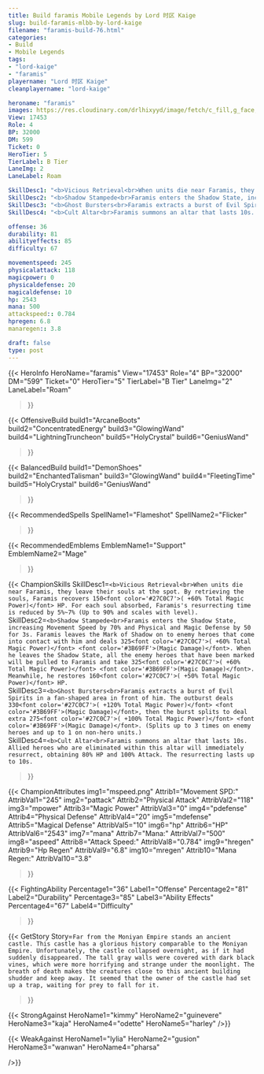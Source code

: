 ```yaml
---
title: Build faramis Mobile Legends by Lord 时区 Kaige
slug: build-faramis-mlbb-by-lord-kaige
filename: "faramis-build-76.html"
categories: 
- Build 
- Mobile Legends
tags: 
- "lord-kaige"
- "faramis"
playername: "Lord 时区 Kaige"
cleanplayername: "lord-kaige"

heroname: "faramis"
images: https://res.cloudinary.com/drlhixyyd/image/fetch/c_fill,g_face,f_auto/https://cdn2-build.mobagenie.my.id/p/images/banner/full/faramis.jpg
View: 17453 
Role: 4 
BP: 32000
DM: 599 
Ticket: 0 
HeroTier: 5 
TierLabel: B Tier 
LaneImg: 2
LaneLabel: Roam 

SkillDesc1: "<b>Vicious Retrieval<br>When units die near Faramis, they leave their souls at the spot. By retrieving the souls, Faramis recovers 150<font color='#27C0C7'>( +60% Total Magic Power)</font> HP. For each soul absorbed, Faramis's resurrecting time is reduced by 5%~7% (Up to 90% and scales with level)."   
SkillDesc2: "<b>Shadow Stampede<br>Faramis enters the Shadow State, increasing Movement Speed by 70% and Physical and Magic Defense by 50 for 3s. Faramis leaves the Mark of Shadow on to enemy heroes that come into contact with him and deals 325<font color='#27C0C7'>( +60% Total Magic Power)</font> <font color='#3B69FF'>(Magic Damage)</font>. When he leaves the Shadow State, all the enemy heroes that have been marked will be pulled to Faramis and take 325<font color='#27C0C7'>( +60% Total Magic Power)</font> <font color='#3B69FF'>(Magic Damage)</font>. Meanwhile, he restores 160<font color='#27C0C7'>( +50% Total Magic Power)</font> HP."   
SkillDesc3: "<b>Ghost Bursters<br>Faramis extracts a burst of Evil Spirits in a fan-shaped area in front of him. The outburst deals 330<font color='#27C0C7'>( +120% Total Magic Power)</font> <font color='#3B69FF'>(Magic Damage)</font>, then the burst splits to deal extra 275<font color='#27C0C7'>( +100% Total Magic Power)</font> <font color='#3B69FF'>(Magic Damage)</font>. (Splits up to 3 times on enemy heroes and up to 1 on non-hero units.)"   
SkillDesc4: "<b>Cult Altar<br>Faramis summons an altar that lasts 10s. Allied heroes who are eliminated within this altar will immediately resurrect, obtaining 80% HP and 100% Attack. The resurrecting lasts up to 10s. "  

offense: 36 
durability: 81 
abilityeffects: 85 
difficulty: 67 

movementspeed: 245
physicalattack: 118
magicpower: 0
physicaldefense: 20
magicaldefense: 10
hp: 2543
mana: 500
attackspeed:: 0.784
hpregen: 6.8
manaregen:: 3.8

draft: false
type: post
---
```


{{< HeroInfo 
HeroName="faramis" 
View="17453" 
Role="4" 
BP="32000" 
DM="599" 
Ticket="0" 
HeroTier="5" 
TierLabel="B Tier" 
LaneImg="2" 
LaneLabel="Roam" 
>}}
 
{{< OffensiveBuild 
build1="ArcaneBoots"  
build2="ConcentratedEnergy" 
build3="GlowingWand" 
build4="LightningTruncheon" 
build5="HolyCrystal" 
build6="GeniusWand" 
>}} 

{{< BalancedBuild 
build1="DemonShoes"  
build2="EnchantedTalisman" 
build3="GlowingWand" 
build4="FleetingTime" 
build5="HolyCrystal" 
build6="GeniusWand" 
>}}


{{< RecommendedSpells 
SpellName1="Flameshot" 
SpellName2="Flicker" 
>}}  

{{< RecommendedEmblems 
EmblemName1="Support" 
EmblemName2="Mage" 
>}}   

{{< ChampionSkills 
SkillDesc1=`<b>Vicious Retrieval<br>When units die near Faramis, they leave their souls at the spot. By retrieving the souls, Faramis recovers 150<font color='#27C0C7'>( +60% Total Magic Power)</font> HP. For each soul absorbed, Faramis's resurrecting time is reduced by 5%~7% (Up to 90% and scales with level).`   
SkillDesc2=`<b>Shadow Stampede<br>Faramis enters the Shadow State, increasing Movement Speed by 70% and Physical and Magic Defense by 50 for 3s. Faramis leaves the Mark of Shadow on to enemy heroes that come into contact with him and deals 325<font color='#27C0C7'>( +60% Total Magic Power)</font> <font color='#3B69FF'>(Magic Damage)</font>. When he leaves the Shadow State, all the enemy heroes that have been marked will be pulled to Faramis and take 325<font color='#27C0C7'>( +60% Total Magic Power)</font> <font color='#3B69FF'>(Magic Damage)</font>. Meanwhile, he restores 160<font color='#27C0C7'>( +50% Total Magic Power)</font> HP.`   
SkillDesc3=`<b>Ghost Bursters<br>Faramis extracts a burst of Evil Spirits in a fan-shaped area in front of him. The outburst deals 330<font color='#27C0C7'>( +120% Total Magic Power)</font> <font color='#3B69FF'>(Magic Damage)</font>, then the burst splits to deal extra 275<font color='#27C0C7'>( +100% Total Magic Power)</font> <font color='#3B69FF'>(Magic Damage)</font>. (Splits up to 3 times on enemy heroes and up to 1 on non-hero units.)`   
SkillDesc4=`<b>Cult Altar<br>Faramis summons an altar that lasts 10s. Allied heroes who are eliminated within this altar will immediately resurrect, obtaining 80% HP and 100% Attack. The resurrecting lasts up to 10s. `   
>}}

{{< ChampionAttributes
img1="mspeed.png" Attrib1="Movement SPD:" AttribVal1="245"
img2="pattack" Attrib2="Physical Attack" AttribVal2="118"
img3="mpower" Attrib3="Magic Power" AttribVal3="0"
img4="pdefense" Attrib4="Physical Defense" AttribVal4="20"
img5="mdefense" Attrib5="Magical Defense" AttribVal5="10"
img6="hp" Attrib6="HP" AttribVal6="2543"
img7="mana" Attrib7="Mana:" AttribVal7="500"
img8="aspeed" Attrib8="Attack Speed:" AttribVal8="0.784"
img9="hregen" Attrib9="Hp Regen" AttribVal9="6.8"
img10="mregen" Attrib10="Mana Regen:" AttribVal10="3.8"
>}}


{{< FightingAbility
Percentage1="36" Label1="Offense"
Percentage2="81" Label2="Durability"
Percentage3="85" Label3="Ability Effects"
Percentage4="67" Label4="Difficulty"
 >}}

{{< GetStory 
Story=` Far from the Moniyan Empire stands an ancient castle. This castle has a glorious history comparable to the Moniyan Empire. Unfortunately, the castle collapsed overnight, as if it had suddenly disappeared. The tall gray walls were covered with dark black vines, which were more horrifying and strange under the moonlight. The breath of death makes the creatures close to this ancient building shudder and keep away. It seemed that the owner of the castle had set up a trap, waiting for prey to fall for it. ` 
>}}

{{< StrongAgainst 
HeroName1="kimmy"
HeroName2="guinevere"
HeroName3="kaja"
HeroName4="odette"
HeroName5="harley"
/>}}

{{< WeakAgainst
HeroName1="lylia"
HeroName2="gusion"
HeroName3="wanwan"
HeroName4="pharsa"

/>}}
